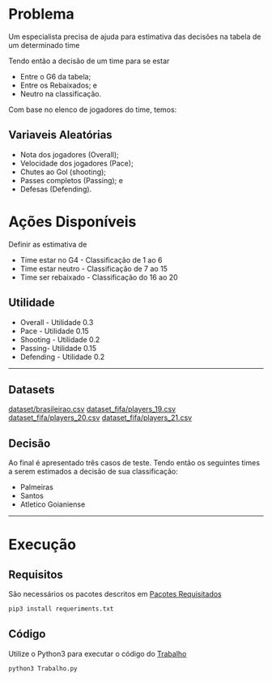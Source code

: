 # Problema
Um especialista precisa de ajuda para estimativa das decisões na tabela de um determinado time

Tendo então a decisão de um time para se estar
- Entre o G6 da tabela;
- Entre os Rebaixados; e
- Neutro na classificação.
 
Com base no elenco de jogadores do time, temos:

## Variaveis Aleatórias
- Nota dos jogadores (Overall);
- Velocidade dos jogadores (Pace);
- Chutes ao Gol (shooting);
- Passes completos (Passing); e
- Defesas (Defending).

# Ações Disponíveis
Definir as estimativa de
 
- Time estar no G4   - Classificação de 1 ao 6
- Time estar neutro  - Classificação de 7 ao 15
- Time ser rebaixado - Classificação do 16 ao 20

## Utilidade
- Overall - Utilidade 0.3
- Pace - Utilidade 0.15
- Shooting - Utilidade 0.2
- Passing- Utilidade 0.15
- Defending - Utilidade 0.2

--------------
## Datasets
[dataset/brasileirao.csv](./dataset/brasileirao.csv)
[dataset_fifa/players_19.csv](./dataset_fifa/players_19.csv)
[dataset_fifa/players_20.csv](./dataset_fifa/players_20.csv)
[dataset_fifa/players_21.csv](./dataset_fifa/players_21.csv)

## Decisão
Ao final é apresentado três casos de teste.
Tendo então os seguintes times a serem estimados a decisão de sua classificação:
- Palmeiras
- Santos
- Atletico Goianiense

-----------------

# Execução

## Requisitos
São necessários os pacotes descritos em [Pacotes Requisitados](./requeriments.txt)
```bash
pip3 install requeriments.txt
```

## Código
Utilize o Python3 para executar o código do [Trabalho](./Trabalho.py)
```python
python3 Trabalho.py
```

